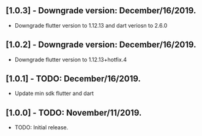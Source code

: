 ## [1.0.3] - Downgrade version: December/16/2019.

* Downgrade flutter version to 1.12.13 and dart veriosn to 2.6.0


## [1.0.2] - Downgrade version: December/16/2019.

* Downgrade flutter version to 1.12.13+hotfix.4

## [1.0.1] - TODO: December/16/2019.

* Update min sdk flutter and dart


## [1.0.0] - TODO: November/11/2019.

* TODO: Initial release.
